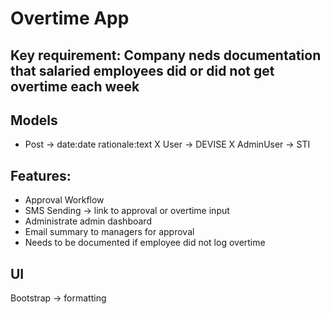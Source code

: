 # Overtime App
## Key requirement: Company neds documentation that salaried employees did or did not get overtime each week
## Models
- Post -> date:date rationale:text
X User -> DEVISE
X AdminUser -> STI

## Features:
- Approval Workflow
- SMS Sending -> link to approval or overtime input
- Administrate admin dashboard
- Email summary to managers for approval
- Needs to be documented if employee did not log overtime

## UI
Bootstrap -> formatting




